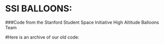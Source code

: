 # SSI BALLOONS:
###Code from the Stanford Student Space Initiative High Altitude Balloons Team

#Here is an archive of our old code:
